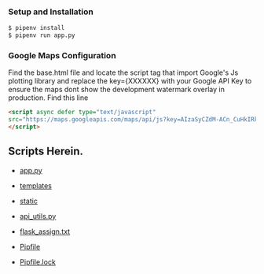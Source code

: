 ### Setup and Installation

```Bash
$ pipenv install
$ pipenv run app.py
```
### Google Maps Configuration
Find the base.html file and locate the script tag that import Google's Js plotting library
and replace the key={XXXXXX}  with your Google API Key to ensure the maps dont show
the development watermark overlay in production. Find this line
```html
<script async defer type="text/javascript"
src="https://maps.googleapis.com/maps/api/js?key=AIzaSyCZdM-ACn_CuHkIRk4TT1oI4UBPYkhmoks&callback=initialize">
</script>
```

## Scripts Herein.

* [app.py](https://github.com/TralahM/petrolapiflask/blob/master/app.py)

* [templates](https://github.com/TralahM/petrolapiflask/blob/master/templates)

* [static](https://github.com/TralahM/petrolapiflask/blob/master/static)

* [api_utils.py](https://github.com/TralahM/petrolapiflask/blob/master/api_utils.py)

* [flask_assign.txt](https://github.com/TralahM/petrolapiflask/blob/master/flask_assign.txt)

* [Pipfile](https://github.com/TralahM/petrolapiflask/blob/master/Pipfile)

* [Pipfile.lock](https://github.com/TralahM/petrolapiflask/blob/master/Pipfile.lock)


